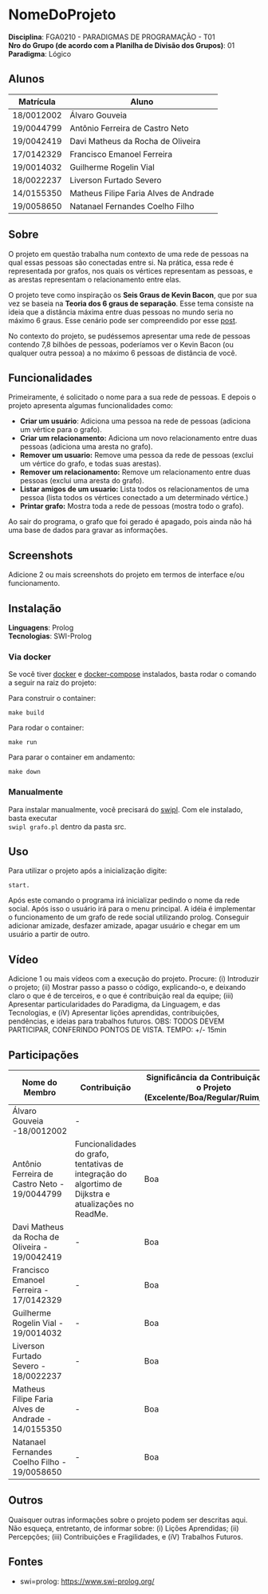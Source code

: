 # NomeDoProjeto

**Disciplina**: FGA0210 - PARADIGMAS DE PROGRAMAÇÃO - T01 <br>
**Nro do Grupo (de acordo com a Planilha de Divisão dos Grupos)**: 01<br>
**Paradigma**: Lógico<br>

## Alunos
|Matrícula | Aluno |
| -- | -- |
| 18/0012002 |  Álvaro Gouveia |
| 19/0044799 |  Antônio Ferreira de Castro Neto |
| 19/0042419 |  Davi Matheus da Rocha de Oliveira |
| 17/0142329 |  Francisco Emanoel Ferreira |
| 19/0014032 |  Guilherme Rogelin Vial |
| 18/0022237 |  Liverson Furtado Severo |
| 14/0155350 |  Matheus Filipe Faria Alves de Andrade |
| 19/0058650 |  Natanael Fernandes Coelho Filho |

## Sobre 

O projeto em questão trabalha num contexto de uma rede de pessoas na qual essas pessoas são conectadas entre si. Na prática, essa rede é representada por grafos, nos quais os vértices representam as pessoas, e as arestas representam o relacionamento entre elas.

O projeto teve como inspiração os **Seis Graus de Kevin Bacon**, que por sua vez se baseia na **Teoria dos 6 graus de separação**. Esse tema consiste na ideia que a distância máxima entre duas pessoas no mundo seria no máximo 6 graus. Esse cenário pode ser compreendido por esse [post](https://ideiasesquecidas.com/2022/06/17/o-numero-de-bacon-e-o-algoritmo-da-distancia-minima/).

No contexto do projeto, se pudéssemos apresentar uma rede de pessoas contendo 7,8 bilhões de pessoas, poderíamos ver o Kevin Bacon (ou qualquer outra pessoa) a no máximo 6 pessoas de distância de você.

## Funcionalidades

Primeiramente, é solicitado o nome para a sua rede de pessoas. E depois o projeto apresenta algumas funcionalidades como: 

- **Criar um usuário**: Adiciona uma pessoa na rede de pessoas (adiciona um vértice para o grafo).
- **Criar um relacionamento:** Adiciona um novo relacionamento entre duas pessoas (adiciona uma aresta no grafo).
- **Remover um usuario:** Remove uma pessoa da rede de pessoas (exclui um vértice do grafo, e todas suas arestas).
- **Remover um relacionamento:** Remove um relacionamento entre duas pessoas (exclui uma aresta do grafo).
- **Listar amigos de um usuario:** Lista todos os relacionamentos de uma pessoa (lista todos os vértices conectado a um determinado vértice.)
- **Printar grafo:** Mostra toda a rede de pessoas (mostra todo o grafo).

Ao sair do programa, o grafo que foi gerado é apagado, pois ainda não há uma base de dados para gravar as informações.

## Screenshots
Adicione 2 ou mais screenshots do projeto em termos de interface e/ou funcionamento.

## Instalação 
**Linguagens**: Prolog<br>
**Tecnologias**: SWI-Prolog<br>

### Via docker
Se você tiver [docker](https://docs.docker.com/get-docker/) e [docker-compose](https://docs.docker.com/compose/install/) instalados, basta rodar o comando a seguir na raiz do projeto:

Para construir o container:

```make build```

Para rodar o container:

```make run```
  
Para parar o container em andamento:

```make down```

### Manualmente
Para instalar manualmente, você precisará do [swipl](https://www.swi-prolog.org/download/stable). Com ele instalado, basta executar  
```swipl grafo.pl``` dentro da pasta src.

## Uso 
Para utilizar o projeto após a inicialização digite:

    start.

Após este comando o programa irá inicializar pedindo o nome da rede social. Após isso o usuário irá para o menu principal. A idéia é implementar o funcionamento de um grafo de rede social utilizando prolog. Conseguir adicionar amizade, desfazer amizade, apagar usuário e chegar em um usuário a partir de outro.

## Vídeo
Adicione 1 ou mais vídeos com a execução do projeto.
Procure: 
(i) Introduzir o projeto;
(ii) Mostrar passo a passo o código, explicando-o, e deixando claro o que é de terceiros, e o que é contribuição real da equipe;
(iii) Apresentar particularidades do Paradigma, da Linguagem, e das Tecnologias, e
(iV) Apresentar lições aprendidas, contribuições, pendências, e ideias para trabalhos futuros.
OBS: TODOS DEVEM PARTICIPAR, CONFERINDO PONTOS DE VISTA.
TEMPO: +/- 15min

## Participações
| Nome do Membro                           | Contribuição                                         | Significância da Contribuição para o Projeto (Excelente/Boa/Regular/Ruim/Nula) |
| ---------------------------------------- | ---------------------------------------------------- | ------------------------------------------------------------------------------ |
| Álvaro Gouveia -18/0012002		                                   |  - |
| Antônio Ferreira de Castro Neto - 19/0044799| Funcionalidades do grafo, tentativas de integração do algortimo de Dijkstra e atualizações no ReadMe.    | Boa                                                                            |
| Davi Matheus da Rocha de Oliveira - 19/0042419	         |    -    | Boa                                                                            |
| Francisco Emanoel Ferreira   - 17/0142329	              |  - | Boa                                                                             |
|Guilherme Rogelin Vial	- 19/0014032	    |   -    | Boa                                                                       |
| Liverson Furtado Severo	- 18/0022237	            |      -   | Boa                                                                          |
| Matheus Filipe Faria Alves de Andrade	- 14/0155350	 |   -    | Boa                                                                          |
| Natanael Fernandes Coelho Filho	- 19/0058650	                 |    -   | Boa                                                                         |

## Outros 
Quaisquer outras informações sobre o projeto podem ser descritas aqui. Não esqueça, entretanto, de informar sobre:
(i) Lições Aprendidas;
(ii) Percepções;
(iii) Contribuições e Fragilidades, e
(iV) Trabalhos Futuros.

## Fontes
- swi=prolog: https://www.swi-prolog.org/
